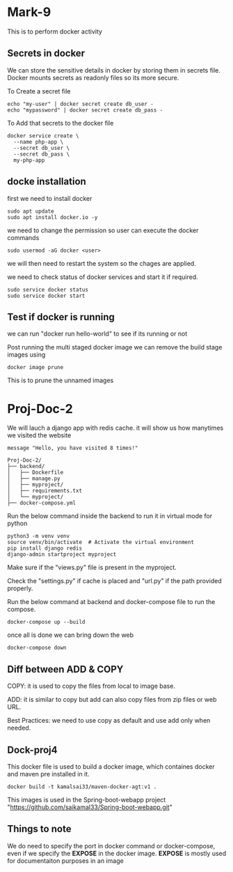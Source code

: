 # Mark-9
This is to perform docker activity
## Secrets in docker

We can store the sensitive details in docker by storing them in secrets file. Docker mounts secrets as readonly files so its more secure.

To Create a secret file
~~~
echo "my-user" | docker secret create db_user -
echo "mypassword" | docker secret create db_pass -
~~~
To Add that secrets to the docker file 
~~~
docker service create \
  --name php-app \
  --secret db_user \
  --secret db_pass \
  my-php-app
~~~

## docke installation

first we need to install docker 
~~~
sudo apt update
sudo apt install docker.io -y
~~~
we need to change the permission so user can execute the docker commands
~~~
sudo usermod -aG docker <user>
~~~

we will then need to restart the system so the chages are applied.

we need to check status of docker services and start it if required.

~~~
sudo service docker status 
sudo service docker start
~~~
## Test if docker is running

we can run "docker run hello-world" to see if its running or not

Post running the multi staged docker image we can remove the build stage images using 
~~~
docker image prune
~~~
This is to prune the unnamed images

# Proj-Doc-2
We will lauch a django app with redis cache. it will show us how manytimes we visited the website

~~~
message	"Hello, you have visited 8 times!"
~~~

~~~
Proj-Doc-2/
├── backend/
│   ├── Dockerfile
│   ├── manage.py
│   ├── myproject/
│   ├── requirements.txt
│   └── myproject/
├── docker-compose.yml

~~~

Run the below command inside the backend to run it in virtual mode for python

~~~
python3 -m venv venv
source venv/bin/activate  # Activate the virtual environment
pip install django redis
django-admin startproject myproject
~~~

Make sure if the "views.py" file is present in the myproject.

Check the "settings.py" if cache is placed and "url.py" if the path provided properly.

Run the below command at backend and docker-compose file to run the compose.

~~~
docker-compose up --build
~~~

once all is done we can bring down the web 

~~~
docker-compose down
~~~

## Diff between ADD & COPY

COPY: it is used to copy the files from local to image base.

ADD: it is similar to copy but add can also copy files from zip files or web URL.

Best Practices: we need to use copy as default and use add only when needed.

## Dock-proj4
This docker file is used to build a docker image, which containes docker and maven pre installed in it.
~~~
docker build -t kamalsai33/maven-docker-agt:v1 .
~~~
This images is used in the Spring-boot-webapp project "https://github.com/saikamal33/Spring-boot-webapp.git"

## Things to note

We do need to specify the port in docker command or docker-compose, even if we specify the **EXPOSE** in the docker image. **EXPOSE** is mostly used for documentaiton purposes in an image
